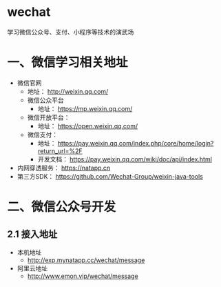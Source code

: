# wechat
学习微信公众号、支付、小程序等技术的演武场



# 一、微信学习相关地址

- 微信官网
  - 地址： http://weixin.qq.com/
  - 微信公众平台
    - 地址： https://mp.weixin.qq.com/
  - 微信开放平台：
    - 地址： https://open.weixin.qq.com/
  - 微信支付：
    - 地址： https://pay.weixin.qq.com/index.php/core/home/login?return_url=%2F
    - 开发文档： https://pay.weixin.qq.com/wiki/doc/api/index.html
- 内网穿透服务： https://natapp.cn
- 第三方SDK： https://github.com/Wechat-Group/weixin-java-tools



# 二、微信公众号开发

## 2.1 接入地址

- 本机地址
  - http://exp.mynatapp.cc/wechat/message
- 阿里云地址
  - http://www.emon.vip/wechat/message